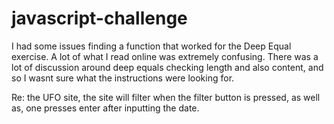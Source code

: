 # javascript-challenge

I had some issues finding a function that worked for the Deep Equal exercise. A lot of what I read online was extremely confusing. There was a lot of discussion around deep equals checking length and also content, and so I wasnt sure what the instructions were looking for. 

Re: the UFO site, the site will filter when the filter button is pressed, as well as, one presses enter after inputting the date.
